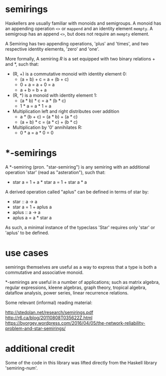 semirings
==========

Haskellers are usually familiar with monoids and semigroups. A monoid has an appending operation `<>` or `mappend` and an identity element `mempty`. A semigroup has an append `<>`, but does not require an `mempty` element.

A Semiring has two appending operations, 'plus' and 'times', and two respective identity elements, 'zero' and 'one'.

More formally, A semiring <i>R</i> is a set equipped with two binary relations + and *, such that:

- (R, +) is a commutative monoid with identity element 0:
  - (a + b) + c = a + (b + c)
  - 0 + a = a + 0 = a
  - a + b = b + a
- (R, *) is a monoid with identity element 1:
  - (a * b) * c = a * (b * c)
  - 1 * a = a * 1 = a
- Multiplication left and right distributes over addition
  - a * (b + c) = (a * b) + (a * c)
  - (a + b) * c = (a * c) + (b * c)
- Multiplication by '0' annihilates R:
  - 0 * a = a * 0 = 0

*-semirings
===========

A *-semiring (pron. "star-semiring") is any semiring with an additional operation 'star' (read as "asteration"), such that:

- star a = 1 + a * star a = 1 + star a * a

A derived operation called "aplus" can be defined in terms of star by:

- star :: a -> a
- star a = 1 + aplus a
- aplus :: a -> a
- aplus a = a * star a

As such, a minimal instance of the typeclass 'Star' requires only 'star' or 'aplus' to be defined.

use cases
=========

semirings themselves are useful as a way to express that a type is both a commutative and associative monoid.

*-semirings are useful in a number of applications; such as matrix algebra, regular expressions, kleene algebras, graph theory, tropical algebra, dataflow analysis, power series, linear recurrence relations.

Some relevant (informal) reading material:

http://stedolan.net/research/semirings.pdf <br>
http://r6.ca/blog/20110808T035622Z.html <br>
https://byorgey.wordpress.com/2016/04/05/the-network-reliability-problem-and-star-semirings/ <br>

additional credit
======

Some of the code in this library was lifted directly from the Haskell library 'semiring-num'.
